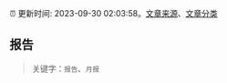 :alarm_clock: 更新时间: 2023-09-30 02:03:58。[文章来源](/README.md)、[文章分类](/TAGS.md)

## 报告


> 关键字：`报告`、`月报`



